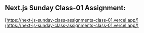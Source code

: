 ## Next.js Sunday Class-01 Assignment:
[https://next-js-sunday-class-assignments-class-01.vercel.app/](https://next-js-sunday-class-assignments-class-01.vercel.app/)

